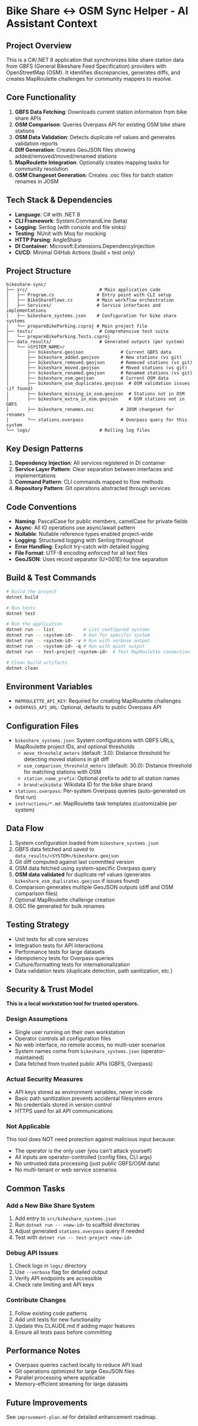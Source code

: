 # Bike Share ↔ OSM Sync Helper - AI Assistant Context

## Project Overview
This is a C#/.NET 8 application that synchronizes bike share station data from GBFS (General Bikeshare Feed Specification) providers with OpenStreetMap (OSM). It identifies discrepancies, generates diffs, and creates MapRoulette challenges for community mappers to resolve.

## Core Functionality
1. **GBFS Data Fetching**: Downloads current station information from bike share APIs
2. **OSM Comparison**: Queries Overpass API for existing OSM bike share stations
3. **OSM Data Validation**: Detects duplicate ref values and generates validation reports
4. **Diff Generation**: Creates GeoJSON files showing added/removed/moved/renamed stations
5. **MapRoulette Integration**: Optionally creates mapping tasks for community resolution
6. **OSM Changeset Generation**: Creates .osc files for batch station renames in JOSM

## Tech Stack & Dependencies
- **Language**: C# with .NET 8
- **CLI Framework**: System.CommandLine (beta)
- **Logging**: Serilog (with console and file sinks)
- **Testing**: NUnit with Moq for mocking
- **HTTP Parsing**: AngleSharp
- **DI Container**: Microsoft.Extensions.DependencyInjection
- **CI/CD**: Minimal GitHub Actions (build + test only)

## Project Structure
```
bikeshare-sync/
├── src/                           # Main application code
│   ├── Program.cs                # Entry point with CLI setup
│   ├── BikeShareFlows.cs         # Main workflow orchestration
│   ├── Services/                 # Service interfaces and implementations
│   ├── bikeshare_systems.json    # Configuration for bike share systems
│   └── prepareBikeParking.csproj # Main project file
├── tests/                         # Comprehensive test suite
│   └── prepareBikeParking.Tests.csproj
├── data_results/                  # Generated outputs (per system)
│   └── <SYSTEM_NAME>/
│       ├── bikeshare.geojson              # Current GBFS data
│       ├── bikeshare_added.geojson        # New stations (vs git)
│       ├── bikeshare_removed.geojson      # Removed stations (vs git)
│       ├── bikeshare_moved.geojson        # Moved stations (vs git)
│       ├── bikeshare_renamed.geojson      # Renamed stations (vs git)
│       ├── bikeshare_osm.geojson          # Current OSM data
│       ├── bikeshare_osm_duplicates.geojson  # OSM validation issues (if found)
│       ├── bikeshare_missing_in_osm.geojson  # Stations not in OSM
│       ├── bikeshare_extra_in_osm.geojson    # OSM stations not in GBFS
│       ├── bikeshare_renames.osc          # JOSM changeset for renames
│       └── stations.overpass              # Overpass query for this system
└── logs/                          # Rolling log files

```

## Key Design Patterns
1. **Dependency Injection**: All services registered in DI container
2. **Service Layer Pattern**: Clear separation between interfaces and implementations
3. **Command Pattern**: CLI commands mapped to flow methods
4. **Repository Pattern**: Git operations abstracted through services

## Code Conventions
- **Naming**: PascalCase for public members, camelCase for private fields
- **Async**: All IO operations use async/await pattern
- **Nullable**: Nullable reference types enabled project-wide
- **Logging**: Structured logging with Serilog throughout
- **Error Handling**: Explicit try-catch with detailed logging
- **File Format**: UTF-8 encoding enforced for all text files
- **GeoJSON**: Uses record separator (U+001E) for line separation

## Build & Test Commands
```bash
# Build the project
dotnet build

# Run tests
dotnet test

# Run the application
dotnet run -- list           # List configured systems
dotnet run -- <system-id>    # Run for specific system
dotnet run -- <system-id> -v # Run with verbose output
dotnet run -- <system-id> -q # Run with quiet output
dotnet run -- test-project <system-id>  # Test MapRoulette connection

# Clean build artifacts
dotnet clean
```

## Environment Variables
- `MAPROULETTE_API_KEY`: Required for creating MapRoulette challenges
- `OVERPASS_API_URL`: Optional, defaults to public Overpass API

## Configuration Files
- `bikeshare_systems.json`: System configurations with GBFS URLs, MapRoulette project IDs, and optional thresholds
  - `move_threshold_meters` (default: 3.0): Distance threshold for detecting moved stations in git diff
  - `osm_comparison_threshold_meters` (default: 30.0): Distance threshold for matching stations with OSM
  - `station_name_prefix`: Optional prefix to add to all station names
  - `brand:wikidata`: Wikidata ID for the bike share brand
- `stations.overpass`: Per-system Overpass queries (auto-generated on first run)
- `instructions/*.md`: MapRoulette task templates (customizable per system)

## Data Flow
1. System configuration loaded from `bikeshare_systems.json`
2. GBFS data fetched and saved to `data_results/<SYSTEM>/bikeshare.geojson`
3. Git diff computed against last committed version
4. OSM data fetched using system-specific Overpass query
5. **OSM data validated** for duplicate ref values (generates `bikeshare_osm_duplicates.geojson` if issues found)
6. Comparison generates multiple GeoJSON outputs (diff and OSM comparison files)
7. Optional MapRoulette challenge creation
8. OSC file generated for bulk renames

## Testing Strategy
- Unit tests for all core services
- Integration tests for API interactions
- Performance tests for large datasets
- Idempotency tests for Overpass queries
- Culture/formatting tests for internationalization
- Data validation tests (duplicate detection, path sanitization, etc.)

## Security & Trust Model

**This is a local workstation tool for trusted operators.**

### Design Assumptions
- Single user running on their own workstation
- Operator controls all configuration files
- No web interface, no remote access, no multi-user scenarios
- System names come from `bikeshare_systems.json` (operator-maintained)
- Data fetched from trusted public APIs (GBFS, Overpass)

### Actual Security Measures
- API keys stored as environment variables, never in code
- Basic path sanitization prevents accidental filesystem errors
- No credentials stored in version control
- HTTPS used for all API communications

### Not Applicable
This tool does NOT need protection against malicious input because:
- The operator is the only user (you can't attack yourself)
- All inputs are operator-controlled (config files, CLI args)
- No untrusted data processing (just public GBFS/OSM data)
- No multi-tenant or web service scenarios

## Common Tasks

### Add a New Bike Share System
1. Add entry to `src/bikeshare_systems.json`
2. Run `dotnet run -- <new-id>` to scaffold directories
3. Adjust generated `stations.overpass` query if needed
4. Test with `dotnet run -- test-project <new-id>`

### Debug API Issues
1. Check logs in `logs/` directory
2. Use `--verbose` flag for detailed output
3. Verify API endpoints are accessible
4. Check rate limiting and API keys

### Contribute Changes
1. Follow existing code patterns
2. Add unit tests for new functionality
3. Update this CLAUDE.md if adding major features
4. Ensure all tests pass before committing

## Performance Notes
- Overpass queries cached locally to reduce API load
- Git operations optimized for large GeoJSON files
- Parallel processing where applicable
- Memory-efficient streaming for large datasets

## Future Improvements
See `improvement-plan.md` for detailed enhancement roadmap.